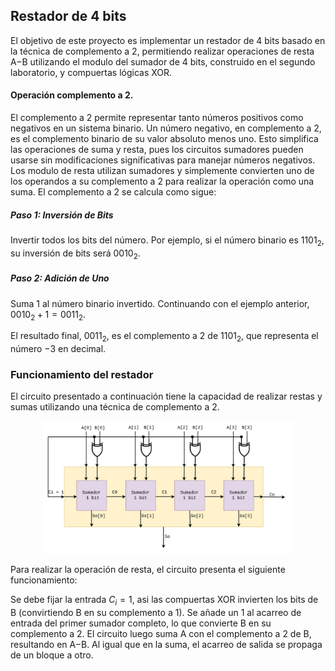 ## Restador  de 4 bits

El objetivo de este proyecto es implementar un restador de 4 bits basado en la técnica de complemento a 2, permitiendo realizar operaciones de resta A−B utilizando el modulo del sumador de 4 bits, construido en el segundo laboratorio, y compuertas lógicas XOR. 


#### Operación complemento a 2.

El complemento a 2 permite representar tanto números positivos como negativos en un sistema binario. Un número negativo, en complemento a 2, es el complemento binario de su valor absoluto menos uno. Esto simplifica las operaciones de suma y resta, pues los circuitos sumadores pueden usarse sin modificaciones significativas para manejar números negativos. Los modulo de resta  utilizan sumadores y simplemente convierten uno de los operandos a su complemento a 2 para realizar la operación como una suma. El complemento a 2 se calcula como sigue:   

##### Paso 1: Inversión de Bits

Invertir todos los bits del número. Por ejemplo, si el número binario es $1101_2$​, su inversión de bits será $0010_2$​.


##### Paso 2: Adición de Uno

Suma 1 al número binario invertido. Continuando con el ejemplo anterior, $0010_2+1 = 0011_2$​.


El resultado final, $0011_2$​, es el complemento a 2 de $1101_2$​, que representa el número $−3$ en decimal.


### Funcionamiento del restador

El circuito presentado a continuación tiene la capacidad de realizar restas y sumas utilizando una técnica de complemento a 2. 

<p align="center">
 <img src="../figs/Restador.png" alt="alt text" width=400 >
</p>

Para realizar la operación de resta, el circuito presenta el siguiente funcionamiento: 

Se debe fijar la entrada $C_i = 1$, asi las compuertas XOR invierten los bits de B (convirtiendo B en su complemento a 1).
Se añade un 1 al acarreo de entrada del primer sumador completo, lo que convierte B en su complemento a 2. El circuito luego suma A con el complemento a 2 de B, resultando en A−B. Al igual que en la suma, el acarreo de salida se propaga de un bloque a otro.

